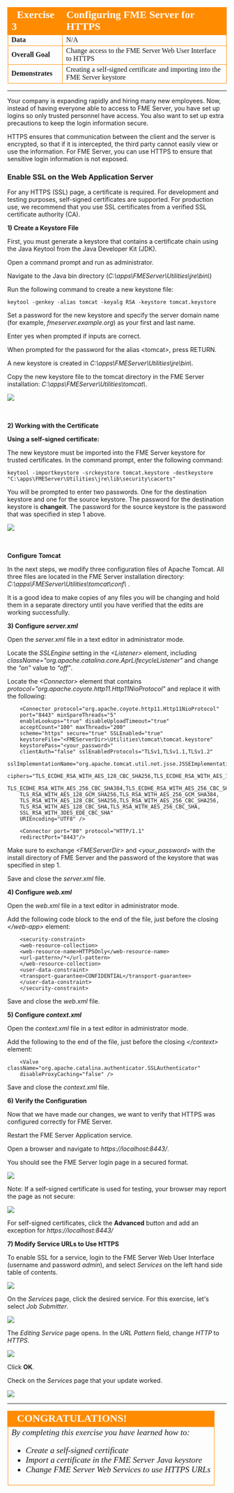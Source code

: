 <!--Exercise Section-->

<table style="border-spacing: 0px;border-collapse: collapse;font-family:serif">
<tr>
<td width=25% style="vertical-align:middle;background-color:darkorange;border: 2px solid darkorange">
<i class="fa fa-cogs fa-lg fa-pull-left fa-fw" style="color:white;padding-right: 12px;vertical-align:text-top"></i>
<span style="color:white;font-size:x-large;font-weight: bold">Exercise 3</span>
</td>
<td style="border: 2px solid darkorange;background-color:darkorange;color:white">
<span style="color:white;font-size:x-large;font-weight: bold">Configuring FME Server for HTTPS</span>
</td>
</tr>

<tr>
<td style="border: 1px solid darkorange; font-weight: bold">Data</td>
<td style="border: 1px solid darkorange">N/A</td>
</tr>

<tr>
<td style="border: 1px solid darkorange; font-weight: bold">Overall Goal</td>
<td style="border: 1px solid darkorange">Change access to the FME Server Web User Interface to HTTPS</td>
</tr>

<tr>
<td style="border: 1px solid darkorange; font-weight: bold">Demonstrates</td>
<td style="border: 1px solid darkorange">Creating a self-signed certificate and importing into the FME Server keystore</td>
</tr>

</table>

---

Your company is expanding rapidly and hiring many new employees. Now, instead of having everyone able to access to FME Server, you have set up logins so only trusted personnel have access. You also want to set up extra precautions to keep the login information secure.

HTTPS ensures that communication between the client and the server is encrypted, so that if it is intercepted, the third party cannot easily view or use the information. For FME Server, you can use HTTPS to ensure that sensitive login information is not exposed.


### Enable SSL on the Web Application Server ###

For any HTTPS (SSL) page, a certificate is required. For development and testing purposes, self-signed certificates are supported. For production use, we recommend that you use SSL certificates from a verified SSL certificate authority (CA).

**1) Create a Keystore File**

First, you must generate a keystore that contains a certificate chain using the Java Keytool from the Java Developer Kit (JDK).

Open a command prompt and run as administrator.

Navigate to the Java bin directory (*C:\apps\FMEServer\Utilities\jre\bin\\*)

Run the following command to create a new keystone file:

	keytool -genkey -alias tomcat -keyalg RSA -keystore tomcat.keystore
 
Set a password for the new keystore and specify the server domain name (for example, *fmeserver.example.org*) as your first and last name.

Enter yes when prompted if inputs are correct.

When prompted for the password for the alias &lt;tomcat&gt;, press RETURN.

A new keystore is created in *C:\apps\FMEServer\Utilities\jre\bin\\*.

Copy the new keystore file to the tomcat directory in the FME Server installation: *C:\apps\FMEServer\Utilities\tomcat\\*.

![](./Images/3.404.ConfigureForHTTPS_createKeytool.png)

<br><br>
**2) Working with the Certificate** 

**Using a self-signed certificate:**

The new keystore must be imported into the FME Server keystore for trusted certificates. In the command prompt, enter the following command:

	keytool -importkeystore -srckeystore tomcat.keystore -destkeystore "C:\apps\FMEServer\Utilities\jre\lib\security\cacerts"

You will be prompted to enter two passwords. One for the destination keystore and one for the source keystore. The password for the destination keystore is **changeit**. The password for the source keystore is the password that was specified in step 1 above.

![](./Images/3.405.ConfigureForHTTPS_selfSignedCertificate.png)

<br><br>
**Configure Tomcat** 

In the next steps, we modify three configuration files of Apache Tomcat. All three files are located in the FME Server installation directory: *C:\apps\FMEServer\Utilities\tomcat\conf\\* .

It is a good idea to make copies of any files you will be changing and hold them in a separate directory until you have verified that the edits are working successfully.

**3) Configure *server.xml***

Open the *server.xml* file in a text editor in administrator mode.

Locate the *SSLEngine* setting in the *&lt;Listener&gt;* element, including *className="org.apache.catalina.core.AprLifecycleListener"* and change the *“on”* value to *“off”*.

Locate the *&lt;Connector&gt;* element that contains *protocol="org.apache.coyote.http11.Http11NioProtocol"* and replace it with the following:

		<Connector protocol="org.apache.coyote.http11.Http11NioProtocol"
		port="8443" minSpareThreads="5"
		enableLookups="true" disableUploadTimeout="true"
		acceptCount="100" maxThreads="200"
		scheme="https" secure="true" SSLEnabled="true"
		keystoreFile="<FMEServerDir>\Utilities\tomcat\tomcat.keystore"
		keystorePass="<your_password>"
		clientAuth="false" sslEnabledProtocols="TLSv1,TLSv1.1,TLSv1.2"
		sslImplementationName="org.apache.tomcat.util.net.jsse.JSSEImplementation"
		ciphers="TLS_ECDHE_RSA_WITH_AES_128_CBC_SHA256,TLS_ECDHE_RSA_WITH_AES_128_CBC_SHA,
		TLS_ECDHE_RSA_WITH_AES_256_CBC_SHA384,TLS_ECDHE_RSA_WITH_AES_256_CBC_SHA,
		TLS_RSA_WITH_AES_128_GCM_SHA256,TLS_RSA_WITH_AES_256_GCM_SHA384,
		TLS_RSA_WITH_AES_128_CBC_SHA256,TLS_RSA_WITH_AES_256_CBC_SHA256,
		TLS_RSA_WITH_AES_128_CBC_SHA,TLS_RSA_WITH_AES_256_CBC_SHA,
		SSL_RSA_WITH_3DES_EDE_CBC_SHA"
		URIEncoding="UTF8" />
 
		<Connector port="80" protocol="HTTP/1.1"
		redirectPort="8443"/>
		
Make sure to exchange *&lt;FMEServerDir&gt;* and *&lt;your_password&gt;* with the install directory of FME Server and the password of the keystore that was specified in step 1.

Save and close the *server.xml* file.

**4) Configure *web.xml***

Open the *web.xml* file in a text editor in administrator mode.

Add the following code block to the end of the file, just before the closing *&lt;/web-app&gt;* element:

		<security-constraint>
		<web-resource-collection>
		<web-resource-name>HTTPSOnly</web-resource-name>
		<url-pattern>/*</url-pattern>
		</web-resource-collection>
		<user-data-constraint>
		<transport-guarantee>CONFIDENTIAL</transport-guarantee>
		</user-data-constraint>
		</security-constraint>

Save and close the *web.xml* file.

**5) Configure *context.xml***

Open the *context.xml* file in a text editor in administrator mode.

Add the following to the end of the file, just before the closing *&lt;/context&gt;* element:

		<Valve className="org.apache.catalina.authenticator.SSLAuthenticator"
		disableProxyCaching="false" />

Save and close the *context.xml* file.

**6) Verify the Configuration** 

Now that we have made our changes, we want to verify that HTTPS was configured correctly for FME Server.

Restart the FME Server Application service.

Open a browser and navigate to *https://localhost:8443/*. 

You should see the FME Server login page in a secured format.

![](./Images/3.406.verifyConfiguration.png)

Note: If a self-signed certificate is used for testing, your browser may report the page as not secure:

![](./Images/3.411.ConnectionNotSecure_Warning.png)

For self-signed certificates, click the **Advanced** button and add an exception for *https://localhost:8443/*

**7) Modify Service URLs to Use HTTPS** 

To enable SSL for a service, login to the FME Server Web User Interface (username and password *admin*), and select *Services* on the left hand side table of contents. 

![](./Images/3.407.ServicesButton.png)

On the *Services* page, click the desired service. For this exercise, let's select *Job Submitter*.

![](./Images/3.408.selectService.png)

The *Editing Service* page opens. In the *URL Pattern* field, change *HTTP* to *HTTPS*.

![](./Images/3.409.httpTOhttps.png)

Click **OK**.

Check on the *Services* page that your update worked.

![](./Images/3.410.checkItWorked.png)

---

<!--Exercise Congratulations Section--> 

<table style="border-spacing: 0px">
<tr>
<td style="vertical-align:middle;background-color:darkorange;border: 2px solid darkorange">
<i class="fa fa-thumbs-o-up fa-lg fa-pull-left fa-fw" style="color:white;padding-right: 12px;vertical-align:text-top"></i>
<span style="color:white;font-size:x-large;font-weight: bold;font-family:serif">CONGRATULATIONS!</span>
</td>
</tr>

<tr>
<td style="border: 1px solid darkorange">
<span style="font-family:serif; font-style:italic; font-size:larger">
By completing this exercise you have learned how to:
<br>
<ul><li>Create a self-signed certificate</li>
<li>Import a certificate in the FME Server Java keystore</li>
<li>Change FME Server Web Services to use HTTPS URLs</li></ul>
</span>
</td>
</tr>
</table>
